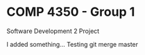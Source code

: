 COMP 4350 - Group 1
==============

Software Development 2 Project

I added something...
Testing git merge master
